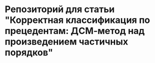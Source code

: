 # Репозиторий для статьи "Корректная классификация по прецедентам: ДСМ-метод над произведением частичных порядков"
